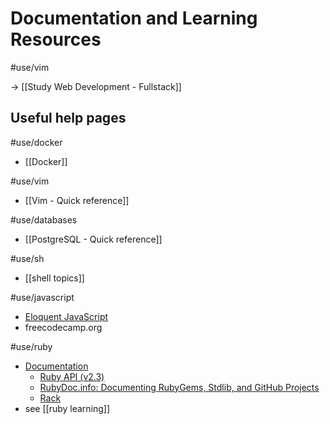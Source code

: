 # Documentation and Learning Resources
#use/vim

-> [[Study Web Development - Fullstack]]

## Useful help pages
#use/docker
* [[Docker]]

#use/vim
* [[Vim - Quick reference]]

#use/databases
* [[PostgreSQL - Quick reference]]

#use/sh
* [[shell topics]]

#use/javascript
* [Eloquent JavaScript](https://eloquentjavascript.net/)
* freecodecamp.org

#use/ruby
* [Documentation](https://www.ruby-lang.org/en/documentation/)
	* [Ruby API (v2.3)](https://rubyapi.org/2.3/o/basicobject)
	* [RubyDoc.info: Documenting RubyGems, Stdlib, and GitHub Projects](https://www.rubydoc.info/)
	* [Rack](https://github.com/rack/rack/wiki/&#40;tutorial&#41;-rackup-howto)
* see [[ruby learning]]


